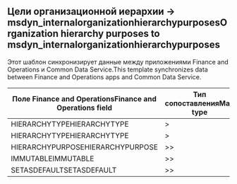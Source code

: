 ## <a name="organization-hierarchy-purposes-to-msdyn_internalorganizationhierarchypurposes"></a><span data-ttu-id="4829c-101">Цели организационной иерархии -> msdyn_internalorganizationhierarchypurposes</span><span class="sxs-lookup"><span data-stu-id="4829c-101">Organization hierarchy purposes to msdyn_internalorganizationhierarchypurposes</span></span>

<span data-ttu-id="4829c-102">Этот шаблон синхронизирует данные между приложениями Finance and Operations и Common Data Service.</span><span class="sxs-lookup"><span data-stu-id="4829c-102">This template synchronizes data between Finance and Operations apps and Common Data Service.</span></span>

<span data-ttu-id="4829c-103">Поле Finance and Operations</span><span class="sxs-lookup"><span data-stu-id="4829c-103">Finance and Operations field</span></span> | <span data-ttu-id="4829c-104">Тип сопоставления</span><span class="sxs-lookup"><span data-stu-id="4829c-104">Map type</span></span> | <span data-ttu-id="4829c-105">Другое поле Dynamics 365</span><span class="sxs-lookup"><span data-stu-id="4829c-105">Other Dynamics 365 field</span></span> | <span data-ttu-id="4829c-106">Значение по умолчанию</span><span class="sxs-lookup"><span data-stu-id="4829c-106">Default value</span></span>
---|---|---|---
<span data-ttu-id="4829c-107">HIERARCHYTYPE</span><span class="sxs-lookup"><span data-stu-id="4829c-107">HIERARCHYTYPE</span></span> | > | <span data-ttu-id="4829c-108">msdyn_hierarchypurposetypename</span><span class="sxs-lookup"><span data-stu-id="4829c-108">msdyn_hierarchypurposetypename</span></span> | 
<span data-ttu-id="4829c-109">HIERARCHYTYPE</span><span class="sxs-lookup"><span data-stu-id="4829c-109">HIERARCHYTYPE</span></span> | > | <span data-ttu-id="4829c-110">msdyn_hierarchytype.msdyn_name</span><span class="sxs-lookup"><span data-stu-id="4829c-110">msdyn_hierarchytype.msdyn_name</span></span> | 
<span data-ttu-id="4829c-111">HIERARCHYPURPOSE</span><span class="sxs-lookup"><span data-stu-id="4829c-111">HIERARCHYPURPOSE</span></span> | >> | <span data-ttu-id="4829c-112">msdyn_hierarchypurpose</span><span class="sxs-lookup"><span data-stu-id="4829c-112">msdyn_hierarchypurpose</span></span> | 
<span data-ttu-id="4829c-113">IMMUTABLE</span><span class="sxs-lookup"><span data-stu-id="4829c-113">IMMUTABLE</span></span> | >> | <span data-ttu-id="4829c-114">msdyn_immutable</span><span class="sxs-lookup"><span data-stu-id="4829c-114">msdyn_immutable</span></span> | 
<span data-ttu-id="4829c-115">SETASDEFAULT</span><span class="sxs-lookup"><span data-stu-id="4829c-115">SETASDEFAULT</span></span> | >> | <span data-ttu-id="4829c-116">msdyn_setasdefault</span><span class="sxs-lookup"><span data-stu-id="4829c-116">msdyn_setasdefault</span></span> | 
